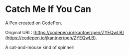 # Catch Me If You Can

A Pen created on CodePen.

Original URL: [https://codepen.io/jkantner/pen/ZYEQwLB](https://codepen.io/jkantner/pen/ZYEQwLB).

A cat-and-mouse kind of spinner!